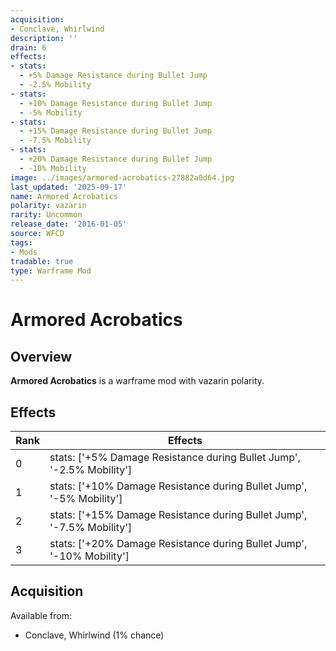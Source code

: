 ```yaml
---
acquisition:
- Conclave, Whirlwind
description: ''
drain: 6
effects:
- stats:
  - +5% Damage Resistance during Bullet Jump
  - -2.5% Mobility
- stats:
  - +10% Damage Resistance during Bullet Jump
  - -5% Mobility
- stats:
  - +15% Damage Resistance during Bullet Jump
  - -7.5% Mobility
- stats:
  - +20% Damage Resistance during Bullet Jump
  - -10% Mobility
image: ../images/armored-acrobatics-27882a0d64.jpg
last_updated: '2025-09-17'
name: Armored Acrobatics
polarity: vazarin
rarity: Uncommon
release_date: '2016-01-05'
source: WFCD
tags:
- Mods
tradable: true
type: Warframe Mod
---
```


# Armored Acrobatics

## Overview

**Armored Acrobatics** is a warframe mod with vazarin polarity.

## Effects

| Rank | Effects |
|------|----------|
| 0 | stats: ['+5% Damage Resistance during Bullet Jump', '-2.5% Mobility'] |
| 1 | stats: ['+10% Damage Resistance during Bullet Jump', '-5% Mobility'] |
| 2 | stats: ['+15% Damage Resistance during Bullet Jump', '-7.5% Mobility'] |
| 3 | stats: ['+20% Damage Resistance during Bullet Jump', '-10% Mobility'] |

## Acquisition

Available from:
- Conclave, Whirlwind (1% chance)

